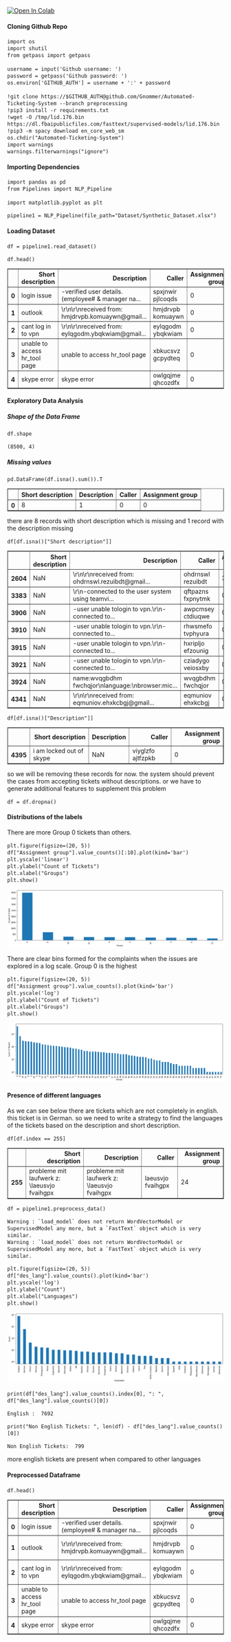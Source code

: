 <a href="https://colab.research.google.com/github/Gnommer/Automated-Ticketing-System/blob/preprocessing/colab_version.ipynb" target="_parent"><img src="https://colab.research.google.com/assets/colab-badge.svg" alt="Open In Colab"/></a>

#### Cloning Github Repo


```
import os
import shutil
from getpass import getpass

username = input('Github username: ')
password = getpass('Github password: ')
os.environ['GITHUB_AUTH'] = username + ':' + password

!git clone https://$GITHUB_AUTH@github.com/Gnommer/Automated-Ticketing-System --branch preprocessing
!pip3 install -r requirements.txt
!wget -O /tmp/lid.176.bin https://dl.fbaipublicfiles.com/fasttext/supervised-models/lid.176.bin
!pip3 -m spacy download en_core_web_sm
os.chdir("Automated-Ticketing-System")
import warnings
warnings.filterwarnings("ignore")
```

#### Importing Dependencies


```
import pandas as pd
from Pipelines import NLP_Pipeline

import matplotlib.pyplot as plt
```


```
pipeline1 = NLP_Pipeline(file_path="Dataset/Synthetic_Dataset.xlsx")
```

#### Loading Dataset


```
df = pipeline1.read_dataset()
```


```
df.head()
```




<div>
<style scoped>
    .dataframe tbody tr th:only-of-type {
        vertical-align: middle;
    }

    .dataframe tbody tr th {
        vertical-align: top;
    }

    .dataframe thead th {
        text-align: right;
    }
</style>
<table border="1" class="dataframe">
  <thead>
    <tr style="text-align: right;">
      <th></th>
      <th>Short description</th>
      <th>Description</th>
      <th>Caller</th>
      <th>Assignment group</th>
    </tr>
  </thead>
  <tbody>
    <tr>
      <th>0</th>
      <td>login issue</td>
      <td>-verified user details.(employee# &amp; manager na...</td>
      <td>spxjnwir pjlcoqds</td>
      <td>0</td>
    </tr>
    <tr>
      <th>1</th>
      <td>outlook</td>
      <td>\r\n\r\nreceived from: hmjdrvpb.komuaywn@gmail...</td>
      <td>hmjdrvpb komuaywn</td>
      <td>0</td>
    </tr>
    <tr>
      <th>2</th>
      <td>cant log in to vpn</td>
      <td>\r\n\r\nreceived from: eylqgodm.ybqkwiam@gmail...</td>
      <td>eylqgodm ybqkwiam</td>
      <td>0</td>
    </tr>
    <tr>
      <th>3</th>
      <td>unable to access hr_tool page</td>
      <td>unable to access hr_tool page</td>
      <td>xbkucsvz gcpydteq</td>
      <td>0</td>
    </tr>
    <tr>
      <th>4</th>
      <td>skype error</td>
      <td>skype error</td>
      <td>owlgqjme qhcozdfx</td>
      <td>0</td>
    </tr>
  </tbody>
</table>
</div>



#### Exploratory Data Analysis

##### Shape of the Data Frame


```
df.shape
```




    (8500, 4)



##### Missing values


```
pd.DataFrame(df.isna().sum()).T
```




<div>
<style scoped>
    .dataframe tbody tr th:only-of-type {
        vertical-align: middle;
    }

    .dataframe tbody tr th {
        vertical-align: top;
    }

    .dataframe thead th {
        text-align: right;
    }
</style>
<table border="1" class="dataframe">
  <thead>
    <tr style="text-align: right;">
      <th></th>
      <th>Short description</th>
      <th>Description</th>
      <th>Caller</th>
      <th>Assignment group</th>
    </tr>
  </thead>
  <tbody>
    <tr>
      <th>0</th>
      <td>8</td>
      <td>1</td>
      <td>0</td>
      <td>0</td>
    </tr>
  </tbody>
</table>
</div>



there are 8 records with short description which is missing
and 1 record with the description missing


```
df[df.isna()["Short description"]]
```




<div>
<style scoped>
    .dataframe tbody tr th:only-of-type {
        vertical-align: middle;
    }

    .dataframe tbody tr th {
        vertical-align: top;
    }

    .dataframe thead th {
        text-align: right;
    }
</style>
<table border="1" class="dataframe">
  <thead>
    <tr style="text-align: right;">
      <th></th>
      <th>Short description</th>
      <th>Description</th>
      <th>Caller</th>
      <th>Assignment group</th>
    </tr>
  </thead>
  <tbody>
    <tr>
      <th>2604</th>
      <td>NaN</td>
      <td>\r\n\r\nreceived from: ohdrnswl.rezuibdt@gmail...</td>
      <td>ohdrnswl rezuibdt</td>
      <td>34</td>
    </tr>
    <tr>
      <th>3383</th>
      <td>NaN</td>
      <td>\r\n-connected to the user system using teamvi...</td>
      <td>qftpazns fxpnytmk</td>
      <td>0</td>
    </tr>
    <tr>
      <th>3906</th>
      <td>NaN</td>
      <td>-user unable  tologin to vpn.\r\n-connected to...</td>
      <td>awpcmsey ctdiuqwe</td>
      <td>0</td>
    </tr>
    <tr>
      <th>3910</th>
      <td>NaN</td>
      <td>-user unable  tologin to vpn.\r\n-connected to...</td>
      <td>rhwsmefo tvphyura</td>
      <td>0</td>
    </tr>
    <tr>
      <th>3915</th>
      <td>NaN</td>
      <td>-user unable  tologin to vpn.\r\n-connected to...</td>
      <td>hxripljo efzounig</td>
      <td>0</td>
    </tr>
    <tr>
      <th>3921</th>
      <td>NaN</td>
      <td>-user unable  tologin to vpn.\r\n-connected to...</td>
      <td>cziadygo veiosxby</td>
      <td>0</td>
    </tr>
    <tr>
      <th>3924</th>
      <td>NaN</td>
      <td>name:wvqgbdhm fwchqjor\nlanguage:\nbrowser:mic...</td>
      <td>wvqgbdhm fwchqjor</td>
      <td>0</td>
    </tr>
    <tr>
      <th>4341</th>
      <td>NaN</td>
      <td>\r\n\r\nreceived from: eqmuniov.ehxkcbgj@gmail...</td>
      <td>eqmuniov ehxkcbgj</td>
      <td>0</td>
    </tr>
  </tbody>
</table>
</div>




```
df[df.isna()["Description"]]
```




<div>
<style scoped>
    .dataframe tbody tr th:only-of-type {
        vertical-align: middle;
    }

    .dataframe tbody tr th {
        vertical-align: top;
    }

    .dataframe thead th {
        text-align: right;
    }
</style>
<table border="1" class="dataframe">
  <thead>
    <tr style="text-align: right;">
      <th></th>
      <th>Short description</th>
      <th>Description</th>
      <th>Caller</th>
      <th>Assignment group</th>
    </tr>
  </thead>
  <tbody>
    <tr>
      <th>4395</th>
      <td>i am locked out of skype</td>
      <td>NaN</td>
      <td>viyglzfo ajtfzpkb</td>
      <td>0</td>
    </tr>
  </tbody>
</table>
</div>



so we will be removing these records for now. the system should prevent the cases from accepting tickets without descriptions. or we have to generate additional features to supplement this problem


```
df = df.dropna()
```

#### Distributions of the labels

There are more Group 0 tickets than others.


```
plt.figure(figsize=(20, 5))
df["Assignment group"].value_counts()[:10].plot(kind='bar')
plt.yscale('linear')
plt.ylabel("Count of Tickets")
plt.xlabel("Groups")
plt.show()
```


![png](images/output_20_0.png)


There are clear bins formed for the complaints when the issues are explored in a log scale. Group 0 is the highest


```
plt.figure(figsize=(20, 5))
df["Assignment group"].value_counts().plot(kind='bar')
plt.yscale('log')
plt.ylabel("Count of Tickets")
plt.xlabel("Groups")
plt.show()
```


![png](images/output_22_0.png)


#### Presence of different languages

As we can see below there are tickets which are not completely in english. this ticket is in German. so we need to write a strategy to find the languages of the tickets based on the description and short description.


```
df[df.index == 255]
```




<div>
<style scoped>
    .dataframe tbody tr th:only-of-type {
        vertical-align: middle;
    }

    .dataframe tbody tr th {
        vertical-align: top;
    }

    .dataframe thead th {
        text-align: right;
    }
</style>
<table border="1" class="dataframe">
  <thead>
    <tr style="text-align: right;">
      <th></th>
      <th>Short description</th>
      <th>Description</th>
      <th>Caller</th>
      <th>Assignment group</th>
    </tr>
  </thead>
  <tbody>
    <tr>
      <th>255</th>
      <td>probleme mit laufwerk z: \laeusvjo fvaihgpx</td>
      <td>probleme mit laufwerk z: \laeusvjo fvaihgpx</td>
      <td>laeusvjo fvaihgpx</td>
      <td>24</td>
    </tr>
  </tbody>
</table>
</div>




```
df = pipeline1.preprocess_data()
```

    Warning : `load_model` does not return WordVectorModel or SupervisedModel any more, but a `FastText` object which is very similar.
    Warning : `load_model` does not return WordVectorModel or SupervisedModel any more, but a `FastText` object which is very similar.



```
plt.figure(figsize=(20, 5))
df["des_lang"].value_counts().plot(kind='bar')
plt.yscale('log')
plt.ylabel("Count")
plt.xlabel("Languages")
plt.show()
```


![png](images/output_26_0.png)



```
print(df["des_lang"].value_counts().index[0], ": ", df["des_lang"].value_counts()[0])
```

    English :  7692



```
print("Non English Tickets: ", len(df) - df["des_lang"].value_counts()[0])
```

    Non English Tickets:  799


more english tickets are present when compared to other languages

#### Preprocessed Dataframe


```
df.head()
```




<div>
<style scoped>
    .dataframe tbody tr th:only-of-type {
        vertical-align: middle;
    }

    .dataframe tbody tr th {
        vertical-align: top;
    }

    .dataframe thead th {
        text-align: right;
    }
</style>
<table border="1" class="dataframe">
  <thead>
    <tr style="text-align: right;">
      <th></th>
      <th>Short description</th>
      <th>Description</th>
      <th>Caller</th>
      <th>Assignment group</th>
      <th>clean_des</th>
      <th>clean_sdes</th>
      <th>des_lang</th>
      <th>sdes_lang</th>
      <th>des_has_email</th>
      <th>sdes_has_email</th>
      <th>des_has_domain</th>
      <th>sdes_has_domain</th>
      <th>des_has_url</th>
      <th>sdes_has_url</th>
    </tr>
  </thead>
  <tbody>
    <tr>
      <th>0</th>
      <td>login issue</td>
      <td>-verified user details.(employee# &amp; manager na...</td>
      <td>spxjnwir pjlcoqds</td>
      <td>0</td>
      <td>(verify, user, detail, employee, manager, chec...</td>
      <td>(login, issue)</td>
      <td>English</td>
      <td>English</td>
      <td>False</td>
      <td>False</td>
      <td>False</td>
      <td>False</td>
      <td>False</td>
      <td>False</td>
    </tr>
    <tr>
      <th>1</th>
      <td>outlook</td>
      <td>\r\n\r\nreceived from: hmjdrvpb.komuaywn@gmail...</td>
      <td>hmjdrvpb komuaywn</td>
      <td>0</td>
      <td>(receive, hmjdrvpb.komuaywn@gmail.com, hello, ...</td>
      <td>(outlook)</td>
      <td>English</td>
      <td>English</td>
      <td>True</td>
      <td>False</td>
      <td>True</td>
      <td>False</td>
      <td>False</td>
      <td>False</td>
    </tr>
    <tr>
      <th>2</th>
      <td>cant log in to vpn</td>
      <td>\r\n\r\nreceived from: eylqgodm.ybqkwiam@gmail...</td>
      <td>eylqgodm ybqkwiam</td>
      <td>0</td>
      <td>(receive, eylqgodm.ybqkwiam@gmail.com, hello, ...</td>
      <td>(not, log, vpn)</td>
      <td>English</td>
      <td>English</td>
      <td>True</td>
      <td>False</td>
      <td>True</td>
      <td>False</td>
      <td>False</td>
      <td>False</td>
    </tr>
    <tr>
      <th>3</th>
      <td>unable to access hr_tool page</td>
      <td>unable to access hr_tool page</td>
      <td>xbkucsvz gcpydteq</td>
      <td>0</td>
      <td>(unable, access, hr, tool, page)</td>
      <td>(unable, access, hr, tool, page)</td>
      <td>English</td>
      <td>English</td>
      <td>False</td>
      <td>False</td>
      <td>False</td>
      <td>False</td>
      <td>False</td>
      <td>False</td>
    </tr>
    <tr>
      <th>4</th>
      <td>skype error</td>
      <td>skype error</td>
      <td>owlgqjme qhcozdfx</td>
      <td>0</td>
      <td>(skype, error)</td>
      <td>(skype, error)</td>
      <td>Japanese</td>
      <td>Japanese</td>
      <td>False</td>
      <td>False</td>
      <td>False</td>
      <td>False</td>
      <td>False</td>
      <td>False</td>
    </tr>
  </tbody>
</table>
</div>


